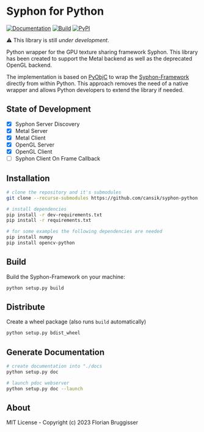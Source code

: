 # Syphon for Python

[![Documentation](https://img.shields.io/badge/read-documentation-blue)](https://cansik.github.io/syphon-python/)
[![Build](https://github.com/cansik/syphon-python/actions/workflows/build.yml/badge.svg)](https://github.com/cansik/syphon-python/actions/workflows/build.yml)
[![PyPI](https://img.shields.io/pypi/v/syphon-python)](https://pypi.org/project/syphon-python/)

⚠️ This library is still *under development*.

Python wrapper for the GPU texture sharing framework Syphon. This library has been created to support the Metal backend
as well as the deprecated OpenGL backend.

The implementation is based on [PyObjC](https://github.com/ronaldoussoren/pyobjc) to wrap
the [Syphon-Framework](https://github.com/Syphon/Syphon-Framework) directly from within Python. This approach removes
the need of a native wrapper and allows Python developers to extend the library if needed.

## State of Development

- [x] Syphon Server Discovery
- [x] Metal Server
- [x] Metal Client
- [x] OpenGL Server
- [x] OpenGL Client
- [ ] Syphon Client On Frame Callback

## Installation

```bash
# clone the repository and it's submodules
git clone --recurse-submodules https://github.com/cansik/syphon-python.git

# install dependencies
pip install -r dev-requirements.txt
pip install -r requirements.txt

# for some examples the following dependencies are needed
pip install numpy
pip install opencv-python
```

## Build

Build the Syphon-Framework on your machine:

```bash
python setup.py build
```

## Distribute

Create a wheel package (also runs `build` automatically)

```bash
python setup.py bdist_wheel
```

## Generate Documentation

```bash
# create documentation into "./docs
python setup.py doc

# launch pdoc webserver
python setup.py doc --launch
```

## About

MIT License - Copyright (c) 2023 Florian Bruggisser